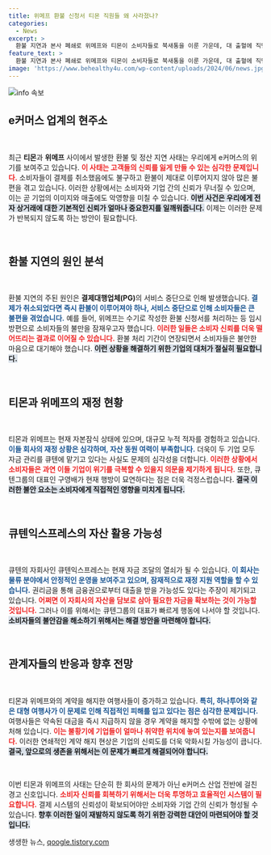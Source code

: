 ```yaml
---
title: 위메프 환불 신청서 티몬 직원들 왜 사라졌나?
categories:
  - News
excerpt: >
  환불 지연과 본사 폐쇄로 위메프와 티몬이 소비자들로 북새통을 이룬 가운데, 대 출혈에 직면한 두 기업의 자금 조달 방법이 주목받고 있다. 대주주 구영배 대표의 행방도 묘연한 당시, 업계는 자회사의 자산 담보대출 가능성을 탐색 중이다.
feature_text: >
  환불 지연과 본사 폐쇄로 위메프와 티몬이 소비자들로 북새통을 이룬 가운데, 대 출혈에 직면한 두 기업의 자금 조달 방법이 주목받고 있다. 대주주 구영배 대표의 행방도 묘연한 당시, 업계는 자회사의 자산 담보대출 가능성을 탐색 중이다.
image: 'https://www.behealthy4u.com/wp-content/uploads/2024/06/news.jpg'
---
```


<p><img src="https://www.behealthy4u.com/wp-content/uploads/2024/06/news.jpg" alt="info 속보" /></p>

<h2 data-ke-size="size26">e커머스 업계의 현주소</h2>

<p data-ke-size="size16">&nbsp;</p>

<p>최근 <strong>티몬</strong>과 <strong>위메프</strong> 사이에서 발생한 환불 및 정산 지연 사태는 우리에게 e커머스의 위기를 보여주고 있습니다. <b><span style="color: #ee2323;">이 사태는 고객들의 신뢰를 잃게 만들 수 있는 심각한 문제입니다.</span></b> 소비자들이 결제를 취소했음에도 불구하고 환불이 제대로 이루어지지 않아 많은 불편을 겪고 있습니다. 이러한 상황에서는 소비자와 기업 간의 신뢰가 무너질 수 있으며, 이는 곧 기업의 이미지와 매출에도 악영향을 미칠 수 있습니다. <b><span style="background-color: #21538527;">이번 사건은 우리에게 전자 상거래에 대한 기본적인 신뢰가 얼마나 중요한지를 일깨워줍니다.</span></b> 이제는 이러한 문제가 반복되지 않도록 하는 방안이 필요합니다.</p>

<p data-ke-size="size16">&nbsp;</p>

<h2 data-ke-size="size26">환불 지연의 원인 분석</h2>

<p data-ke-size="size16">&nbsp;</p>

<p>환불 지연의 주된 원인은 <strong>결제대행업체(PG)</strong>의 서비스 중단으로 인해 발생했습니다. <b><span style="color: #1a5490;">결제가 취소되었다면 즉시 환불이 이루어져야 하나, 서비스 중단으로 인해 소비자들은 큰 불편을 겪었습니다.</span></b> 예를 들어, 위메프는 수기로 작성한 환불 신청서를 처리하는 등 임시방편으로 소비자들의 불만을 잠재우고자 했습니다. <b><span style="color: #ee2323;">이러한 일들은 소비자 신뢰를 더욱 떨어뜨리는 결과로 이어질 수 있습니다.</span></b> 환불 처리 기간이 연장되면서 소비자들은 불안한 마음으로 대기해야 했습니다. <b><span style="background-color: #21538527;">이런 상황을 해결하기 위한 기업의 대처가 절실히 필요합니다.</span></b></p>

<p data-ke-size="size16">&nbsp;</p>

<h2 data-ke-size="size26">티몬과 위메프의 재정 현황</h2>

<p data-ke-size="size16">&nbsp;</p>

<p>티몬과 위메프는 현재 자본잠식 상태에 있으며, 대규모 누적 적자를 경험하고 있습니다. <b><span style="color: #1a5490;">이들 회사의 재정 상황은 심각하며, 자산 동원 여력이 부족합니다.</span></b> 더욱이 두 기업 모두 자금 관리를 큐텐에 맡기고 있다는 사실도 문제의 심각성을 더합니다. <b><span style="color: #ee2323;">이러한 상황에서 소비자들은 과연 이들 기업이 위기를 극복할 수 있을지 의문을 제기하게 됩니다.</span></b> 또한, 큐텐그룹의 대표인 구영배가 현재 행방이 묘연하다는 점은 더욱 걱정스럽습니다. <b><span style="background-color: #21538527;">결국 이러한 불안 요소는 소비자에게 직접적인 영향을 미치게 됩니다.</span></b></p>

<p data-ke-size="size16">&nbsp;</p>

<h2 data-ke-size="size26">큐텐익스프레스의 자산 활용 가능성</h2>

<p data-ke-size="size16">&nbsp;</p>

<p>큐텐의 자회사인 큐텐익스프레스는 현재 자금 조달의 열쇠가 될 수 있습니다. <b><span style="color: #1a5490;">이 회사는 물류 분야에서 안정적인 운영을 보여주고 있으며, 잠재적으로 재정 지원 역할을 할 수 있습니다.</span></b> 권리금을 통해 금융권으로부터 대출을 받을 가능성도 있다는 주장이 제기되고 있습니다. <b><span style="color: #ee2323;">어쩌면 이 자회사의 자산을 담보로 삼아 필요한 자금을 확보하는 것이 가능할 것입니다.</span></b> 그러나 이를 위해서는 큐텐그룹의 대표가 빠르게 행동에 나서야 할 것입니다. <b><span style="background-color: #21538527;">소비자들의 불안감을 해소하기 위해서는 해결 방안을 마련해야 합니다.</span></b></p>

<p data-ke-size="size16">&nbsp;</p>

<h2 data-ke-size="size26">관계자들의 반응과 향후 전망</h2>

<p data-ke-size="size16">&nbsp;</p>

<p>티몬과 위메프와의 계약을 해지한 여행사들이 증가하고 있습니다. <b><span style="color: #1a5490;">특히, 하나투어와 같은 대형 여행사가 이 문제로 인해 직접적인 피해를 입고 있다는 점은 심각한 문제입니다.</span></b> 여행사들은 약속된 대금을 즉시 지급하지 않을 경우 계약을 해지할 수밖에 없는 상황에 처해 있습니다. <b><span style="color: #ee2323;">이는 불황기에 기업들이 얼마나 취약한 위치에 놓여 있는지를 보여줍니다.</span></b> 이러한 연쇄적인 계약 해지 현상은 기업의 신뢰도를 더욱 악화시킬 가능성이 큽니다. <b><span style="background-color: #21538527;">결국, 앞으로의 생존을 위해서는 이 문제가 빠르게 해결되어야 합니다.</span></b></p>

<p data-ke-size="size16">&nbsp;</p>

<p>이번 티몬과 위메프의 사태는 단순히 한 회사의 문제가 아닌 e커머스 산업 전반에 걸친 경고 신호입니다. <b><span style="color: #ee2323;">소비자 신뢰를 회복하기 위해서는 더욱 투명하고 효율적인 시스템이 필요합니다.</span></b> 결제 시스템의 신뢰성이 확보되어야만 소비자와 기업 간의 신뢰가 형성될 수 있습니다. <b><span style="background-color: #21538527;">향후 이러한 일이 재발하지 않도록 하기 위한 강력한 대안이 마련되어야 할 것입니다.</span></b></p>
생생한 뉴스, <a href="https://qoogle.tistory.com" rel="dofollow">qoogle.tistory.com</a>


